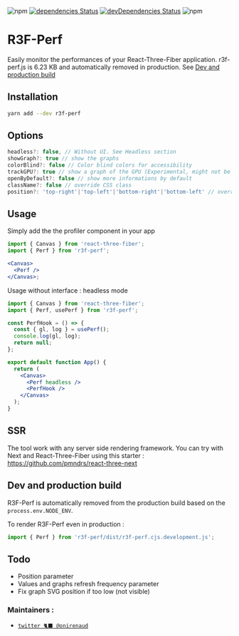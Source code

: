 ![npm](https://img.shields.io/npm/v/r3f-perf) [![dependencies Status](https://status.david-dm.org/gh/RenaudROHLINGER/r3f-perf.svg)](https://david-dm.org/RenaudROHLINGER/r3f-perf) [![devDependencies Status](https://status.david-dm.org/gh/RenaudROHLINGER/r3f-perf.svg?type=dev)](https://david-dm.org/RenaudROHLINGER/r3f-perf?type=dev) ![npm](https://img.shields.io/npm/dw/r3f-perf)

# R3F-Perf

Easily monitor the performances of your React-Three-Fiber application.
r3f-perf.js is 6.23 KB and automatically removed in production. See [Dev and production build](#dev-and-production-build)

## Installation

```bash
yarn add --dev r3f-perf
```

## Options

```jsx
headless?: false, // Without UI. See Headless section
showGraph?: true // show the graphs
colorBlind?: false // Color blind colors for accessibility
trackGPU?: true // show a graph of the GPU (Experimental, might not be relevant)
openByDefault?: false // show more informations by default
className?: false // override CSS class
position?: 'top-right'|'top-left'|'bottom-right'|'bottom-left' // override position, default is top-right
```

## Usage

Simply add the the profiler component in your app

```jsx
import { Canvas } from 'react-three-fiber';
import { Perf } from 'r3f-perf';

<Canvas>
  <Perf />
</Canvas>;
```

Usage without interface : headless mode

```jsx
import { Canvas } from 'react-three-fiber';
import { Perf, usePerf } from 'r3f-perf';

const PerfHook = () => {
  const { gl, log } = usePerf();
  console.log(gl, log);
  return null;
};

export default function App() {
  return (
    <Canvas>
      <Perf headless />
      <PerfHook />
    </Canvas>
  );
}
```

## SSR

The tool work with any server side rendering framework. You can try with Next and React-Three-Fiber using this starter :
https://github.com/pmndrs/react-three-next

## Dev and production build

R3F-Perf is automatically removed from the production build based on the `process.env.NODE_ENV`.

To render R3F-Perf even in production :

```jsx
import { Perf } from 'r3f-perf/dist/r3f-perf.cjs.development.js';
```

## Todo

- Position parameter
- Values and graphs refresh frequency parameter
- Fix graph SVG position if too low (not visible)

### Maintainers :

- [`twitter 🐈‍⬛ @onirenaud`](https://twitter.com/onirenaud)
